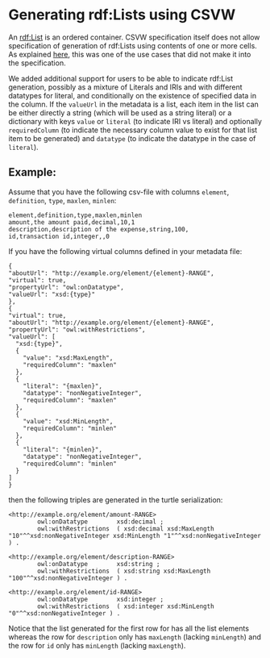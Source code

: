 # Generating rdf:Lists using CSVW

An [rdf:List](https://www.w3.org/TR/rdf-schema/#ch_list) is an ordered container.
CSVW specification itself does not allow specification of generation of rdf:Lists
using contents of one or more cells. As explained [here](https://www.w3.org/TR/2016/NOTE-csvw-ucr-20160225/#p-acc-req),
this was one of the use cases that did not make it into the specification.

We added additional support for users to be able to indicate rdf:List generation, possibly as a mixture of
Literals and IRIs and with different datatypes for literal, and conditionally on the existence of
specified data in the column. If the `valueUrl` in the metadata is a list, each item in the list can be
either directly a string (which will be used as a string literal) or a dictionary with keys `value` or `literal`
 (to indicate IRI vs literal) and optionally `requiredColumn` (to indicate the necessary column value to exist
 for that list item to be generated) and `datatype` (to indicate the datatype in the case of `literal`).

## Example:

Assume that you have the following csv-file with columns `element`, `definition`, `type`, `maxlen`, `minlen`:

```
element,definition,type,maxlen,minlen
amount,the amount paid,decimal,10,1
description,description of the expense,string,100,
id,transaction id,integer,,0
```

If you have the following virtual columns defined in your metadata file:

```
{
"aboutUrl": "http://example.org/element/{element}-RANGE",
"virtual": true,
"propertyUrl": "owl:onDatatype",
"valueUrl": "xsd:{type}"
},
{
"virtual": true,
"aboutUrl": "http://example.org/element/{element}-RANGE",
"propertyUrl": "owl:withRestrictions",
"valueUrl": [
  "xsd:{type}",
  {
    "value": "xsd:MaxLength",
    "requiredColumn": "maxlen"
  },
  {
    "literal": "{maxlen}",
    "datatype": "nonNegativeInteger",
    "requiredColumn": "maxlen"
  },
  {
    "value": "xsd:MinLength",
    "requiredColumn": "minlen"
  },
  {
    "literal": "{minlen}",
    "datatype": "nonNegativeInteger",
    "requiredColumn": "minlen"
  }
]
}
```

then the following triples are generated in the turtle serialization:

```
<http://example.org/element/amount-RANGE>
        owl:onDatatype        xsd:decimal ;
        owl:withRestrictions  ( xsd:decimal xsd:MaxLength "10"^^xsd:nonNegativeInteger xsd:MinLength "1"^^xsd:nonNegativeInteger ) .

<http://example.org/element/description-RANGE>
        owl:onDatatype        xsd:string ;
        owl:withRestrictions  ( xsd:string xsd:MaxLength "100"^^xsd:nonNegativeInteger ) .

<http://example.org/element/id-RANGE>
        owl:onDatatype        xsd:integer ;
        owl:withRestrictions  ( xsd:integer xsd:MinLength "0"^^xsd:nonNegativeInteger ) .
```

Notice that the list generated for the first row for has all the list elements whereas the row for
`description` only has `maxLength` (lacking `minLength`) and the row for `id` only has `minLength` (lacking
`maxLength`).










